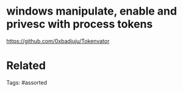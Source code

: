# windows manipulate, enable and privesc with process tokens
https://github.com/0xbadjuju/Tokenvator

# Related

Tags:
    #assorted
